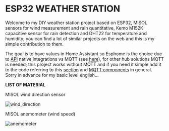 # **ESP32 WEATHER STATION**

Welcome to my DIY weather station project based on ESP32, MISOL sensors for wind measurement and rain quantitative, Kemo M152K capacitive sensor for rain detection and DHT22 for temperature and humidity; you can find a lot of similar projects on the web and this is my simple contribution to them.

The goal is to have values in Home Assistant so Esphome is the choice due to [API](https://esphome.io/components/api.html) native integrations vs MQTT (see [here](https://esphome.io/components/api.html#advantages-over-mqtt)), for other hub solutions MQTT is needed; this project works without MQTT and if you need it simple add it to the code referring to this [section](https://esphome.io/components/sensor/mqtt_subscribe.htm) and [MQTT components](https://esphome.io/components/mqtt.html) in general. Sorry in advance for my basic level english...

**LIST OF MATERIAL** 

MISOL wind direction sensor

![wind_direction](https://user-images.githubusercontent.com/61212989/205518097-71500970-abfb-4297-8a95-0e9fd8b5e6c8.jpg)

MISOL anemometer (wind speed)

![anemometer](https://user-images.githubusercontent.com/61212989/205518109-f59e09a2-8f26-41a0-a054-587ec792ebb5.jpg)
